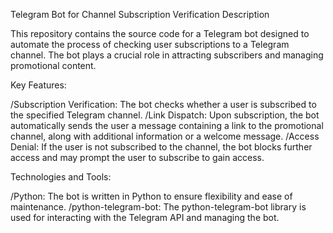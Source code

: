 Telegram Bot for Channel Subscription Verification Description

This repository contains the source code for a Telegram bot designed to automate the process of checking user subscriptions to a Telegram channel. The bot plays a crucial role in attracting subscribers and managing promotional content.

Key Features:

/Subscription Verification: The bot checks whether a user is subscribed to the specified Telegram channel.
/Link Dispatch: Upon subscription, the bot automatically sends the user a message containing a link to the promotional channel, along with additional information or a welcome message.
/Access Denial: If the user is not subscribed to the channel, the bot blocks further access and may prompt the user to subscribe to gain access.

Technologies and Tools:

/Python: The bot is written in Python to ensure flexibility and ease of maintenance.
/python-telegram-bot: The python-telegram-bot library is used for interacting with the Telegram API and managing the bot.

